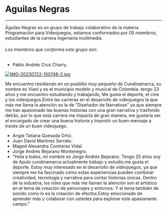 # Aguilas Negras 
---
Águilas Negras es un grupo de trabajo colaborativo de la materia Programación para Videojuegos, estamos conformados por 05 miembros, estudiantes de la carrera Ingeniería multimedia.

###### Los miembros que conforma este grupo son:
- Pablo Andrés Cruz Charry.


[![IMG-20230722-150748-2.jpg](https://i.postimg.cc/GpDwbF8v/IMG-20230722-150748-2.jpg)](https://postimg.cc/7CqQVTNL)


Me encuentro residiendo en un pueblito muy pequeño de Cundinamarca, su nombre es Vianí y es el municipio modelo y musical de Colombia. tengo 23 años y me encuentro estudiando y trabajando, Me gusta el deporte, el cine y los videojuegos.Entre las carreras en el desarrollo de videojuegos la que más me llama la atención es la de “Diseñador de Narrativas” ya que siempre me han apasionado las buenas historias con una gran narrativa y trasfondo detrás, por lo que esta carrera me impacta de gran manera, me gustaría ser el encargado de crear una buena historia y trasmitir un buen mensaje a través de un buen videojuego.

- Angie Tatiana Quesada Ortiz. 
- Juan David Martinez Serrato. 
- Maged Alexandra Contreras Vidal. 
- Jorge Andrés Bejarano Montenegro.
- "Hola a todos, mi nombre es Jorge Andrés Bejarano. Tengo 25 años soy de Apulo cundinamarca actualmente trabajo y estudio,me gusta el deporte. Estoy muy interesado en el desarrollo de videojuegos, ya que siempre me ha fascinado cómo estas experiencias pueden combinar creatividad, tecnología y narrativa para contar historias únicas. Dentro de la industria, los roles que más me llaman la atención son el artistico en el tema de creación de personajes y entornos. Y el tema también de sonido como lo es la creación de efectos.Estoy emocionado de aprender más y colaborar con ustedes para explorar este apasionante campo."

